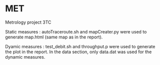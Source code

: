 # MET
Metrology project 3TC

Static measures : autoTraceroute.sh and mapCreater.py were used to generate map.html (same map as in the report). 

Dyamic measures : test_debit.sh and throughput.p were used to generate the plot in the report. In the data section, only data.dat was used for the dynamic measures.
